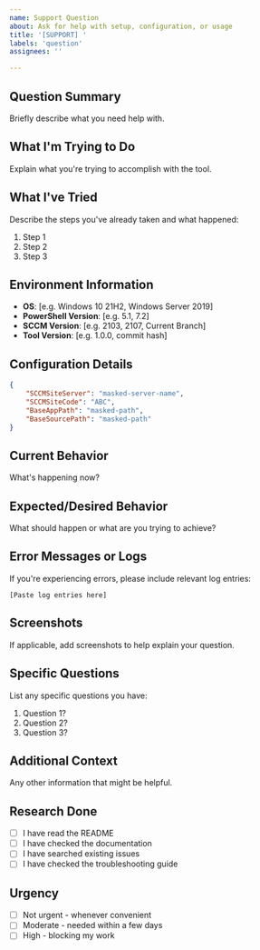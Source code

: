 ```yaml
---
name: Support Question
about: Ask for help with setup, configuration, or usage
title: '[SUPPORT] '
labels: 'question'
assignees: ''

---
```


## Question Summary
Briefly describe what you need help with.

## What I'm Trying to Do
Explain what you're trying to accomplish with the tool.

## What I've Tried
Describe the steps you've already taken and what happened:

1. Step 1
2. Step 2
3. Step 3

## Environment Information
- **OS**: [e.g. Windows 10 21H2, Windows Server 2019]
- **PowerShell Version**: [e.g. 5.1, 7.2]
- **SCCM Version**: [e.g. 2103, 2107, Current Branch]
- **Tool Version**: [e.g. 1.0.0, commit hash]

## Configuration Details
```json
{
    "SCCMSiteServer": "masked-server-name",
    "SCCMSiteCode": "ABC",
    "BaseAppPath": "masked-path",
    "BaseSourcePath": "masked-path"
}
```

## Current Behavior
What's happening now?

## Expected/Desired Behavior
What should happen or what are you trying to achieve?

## Error Messages or Logs
If you're experiencing errors, please include relevant log entries:

```
[Paste log entries here]
```

## Screenshots
If applicable, add screenshots to help explain your question.

## Specific Questions
List any specific questions you have:

1. Question 1?
2. Question 2?
3. Question 3?

## Additional Context
Any other information that might be helpful.

## Research Done
- [ ] I have read the README
- [ ] I have checked the documentation
- [ ] I have searched existing issues
- [ ] I have checked the troubleshooting guide

## Urgency
- [ ] Not urgent - whenever convenient
- [ ] Moderate - needed within a few days
- [ ] High - blocking my work
